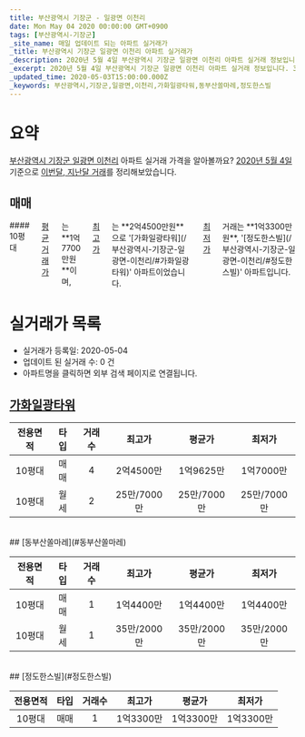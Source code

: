 ```yaml
---
title: 부산광역시 기장군 - 일광면 이천리
date: Mon May 04 2020 00:00:00 GMT+0900
tags: [부산광역시-기장군]
_site_name: 매일 업데이트 되는 아파트 실거래가
_title: 부산광역시 기장군 일광면 이천리 아파트 실거래가
_description: 2020년 5월 4일 부산광역시 기장군 일광면 이천리 아파트 실거래 정보입니다. 3건 아파트 정보가 있습니다.
_excerpt: 2020년 5월 4일 부산광역시 기장군 일광면 이천리 아파트 실거래 정보입니다. 3건 아파트 정보가 있습니다.
_updated_time: 2020-05-03T15:00:00.000Z
_keywords: 부산광역시,기장군,일광면,이천리,가화일광타워,동부산쏠마레,정도한스빌
---
```





# 요약
<ins>부산광역시 기장군 일광면 이천리</ins> 아파트 실거래 가격을 알아볼까요? <ins>2020년 5월 4일</ins> 기준으로 <ins>이번달, 지난달 거래</ins>를 정리해보았습니다.

## 매매
<div class="container">
<div class="twelve columns" markdown="1">
#### 10평대
<ins>평균 거래가</ins>는 **1억7700만원**이며, <ins>최고가</ins>는 **2억4500만원**으로 '[가화일광타워](/부산광역시-기장군-일광면-이천리/#가화일광타워)' 아파트이었습니다. <ins>최저가</ins> 거래는 **1억3300만원**, '[정도한스빌](/부산광역시-기장군-일광면-이천리/#정도한스빌)' 아파트입니다.
</div>
</div>



# 실거래가 목록
- 실거래가 등록일: 2020-05-04
- 업데이트 된 실거래 수: 0 건
- 아파트명을 클릭하면 외부 검색 페이지로 연결됩니다.

## [가화일광타워](#가화일광타워)

|전용면적|타입|거래수|최고가|평균가|최저가|
|:---:|:---:|:---:|:---:|:---:|:---:|
|10평대|<span class="deal-type-1">매매</span>|4|2억4500만|1억9625만|1억7000만|
|10평대|<span class="deal-type-3">월세</span>|2|25만/7000만|25만/7000만|25만/7000만|

<br/>
## [동부산쏠마레](#동부산쏠마레)

|전용면적|타입|거래수|최고가|평균가|최저가|
|:---:|:---:|:---:|:---:|:---:|:---:|
|10평대|<span class="deal-type-1">매매</span>|1|1억4400만|1억4400만|1억4400만|
|10평대|<span class="deal-type-3">월세</span>|1|35만/2000만|35만/2000만|35만/2000만|

<br/>
## [정도한스빌](#정도한스빌)

|전용면적|타입|거래수|최고가|평균가|최저가|
|:---:|:---:|:---:|:---:|:---:|:---:|
|10평대|<span class="deal-type-1">매매</span>|1|1억3300만|1억3300만|1억3300만|

<br/>



